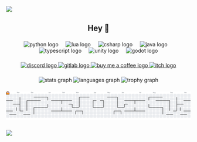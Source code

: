 <div>
  <img style="100%" src="https://capsule-render.vercel.app/api?type=waving&height=99&section=header&reversal=false&fontSize=70&fontColor=FFFFFF&fontAlign=50&fontAlignY=50&stroke=-&descSize=20&descAlign=50&descAlignY=50&textBg=false&color=8a5cb8"  />
</div>

###

<h2 align="center">Hey 👋</h2>

###

<div align="center">
  <img src="https://skillicons.dev/icons?i=py" height="47" alt="python logo"  />
  <img width="12" />
  <img src="https://cdn.jsdelivr.net/gh/devicons/devicon/icons/lua/lua-original.svg" height="47" alt="lua logo"  />
  <img width="12" />
  <img src="https://cdn.jsdelivr.net/gh/devicons/devicon/icons/csharp/csharp-original.svg" height="47" alt="csharp logo"  />
  <img width="12" />
  <img src="https://cdn.jsdelivr.net/gh/devicons/devicon/icons/java/java-original.svg" height="47" alt="java logo"  />
  <img width="12" />
  <img src="https://cdn.jsdelivr.net/gh/devicons/devicon/icons/typescript/typescript-original.svg" height="47" alt="typescript logo"  />
  <img width="12" />
  <img src="https://skillicons.dev/icons?i=unity" height="47" alt="unity logo"  />
  <img width="12" />
  <img src="https://cdn.jsdelivr.net/gh/devicons/devicon/icons/godot/godot-original.svg" height="47" alt="godot logo"  />
</div>

###

<div align="center">
  <a href="https://discord.com" target="_blank">
    <img src="https://img.shields.io/static/v1?message=Discord&logo=discord&label=&color=7289DA&logoColor=white&labelColor=&style=flat" height="30" alt="discord logo"  />
  </a>
  <a href="https://gitlab.com/RenanMsV" target="_blank">
    <img src="https://img.shields.io/static/v1?message=GitLab&logo=gitlab&label=&color=FC6D26&logoColor=white&labelColor=&style=flat" height="30" alt="gitlab logo"  />
  </a>
  <a href="https://buymeacoffee.com" target="_blank">
    <img src="https://img.shields.io/static/v1?message=Buy%20Me%20a%20Coffee&logo=buy-me-a-coffee&label=&color=fff78c&logoColor=black&labelColor=&style=flat" height="30" alt="buy me a coffee logo"  />
  </a>
  <a href="https://itch.io" target="_blank">
    <img src="https://img.shields.io/static/v1?message=itch.io&logo=itch&label=&color=000000&logoColor=white&labelColor=&style=flat" height="30" alt="itch logo"  />
  </a>
</div>

###

<div align="center">
  <img src="https://github-readme-stats.vercel.app/api?username=RenanMsV&hide_title=true&hide_rank=true&show_icons=true&include_all_commits=true&count_private=false&disable_animations=false&theme=tokyonight&locale=en&hide_border=false&order=1&v=2" height="150" alt="stats graph"  />
  <img src="https://github-readme-stats.vercel.app/api/top-langs?username=RenanMsV&locale=en&hide_title=false&layout=compact&card_width=320&langs_count=5&theme=tokyonight&hide_border=false&order=2" height="150" alt="languages graph"  />
  <img src="https://github-profile-trophy.vercel.app?username=RenanMsV&theme=tokyonight&column=-1&row=1&margin-w=8&margin-h=8&no-bg=false&no-frame=false&order=4" height="150" alt="trophy graph"  />
</div>

###

<picture>
  <source media="(prefers-color-scheme: dark)" srcset="https://raw.githubusercontent.com/RenanMsV/RenanMsV/output/pacman-contribution-graph-dark.svg">
  <source media="(prefers-color-scheme: light)" srcset="https://raw.githubusercontent.com/RenanMsV/RenanMsV/output/pacman-contribution-graph.svg">
  <img alt="pacman contribution graph" src="https://raw.githubusercontent.com/RenanMsV/RenanMsV/output/pacman-contribution-graph.svg">
</picture>

###

<div>
  <img style="100%" src="https://capsule-render.vercel.app/api?type=waving&height=100&section=footer&reversal=false&fontSize=70&fontColor=FFFFFF&fontAlign=50&fontAlignY=50&stroke=-&descSize=20&descAlign=50&descAlignY=50&color=8a5cb8"  />
</div>

###
